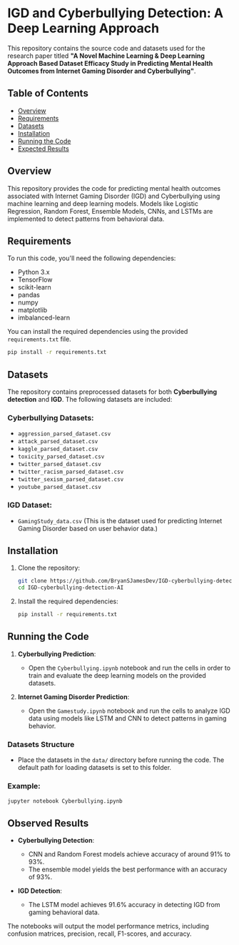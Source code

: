 # IGD and Cyberbullying Detection: A Deep Learning Approach

This repository contains the source code and datasets used for the research paper titled **"A Novel Machine Learning & Deep Learning Approach Based Dataset Efficacy Study in Predicting Mental Health Outcomes from Internet Gaming Disorder and Cyberbullying"**.

## Table of Contents

- [Overview](#overview)
- [Requirements](#requirements)
- [Datasets](#datasets)
- [Installation](#installation)
- [Running the Code](#running-the-code)
- [Expected Results](#expected-results)

## Overview

This repository provides the code for predicting mental health outcomes associated with Internet Gaming Disorder (IGD) and Cyberbullying using machine learning and deep learning models. Models like Logistic Regression, Random Forest, Ensemble Models, CNNs, and LSTMs are implemented to detect patterns from behavioral data.

## Requirements

To run this code, you'll need the following dependencies:

- Python 3.x
- TensorFlow
- scikit-learn
- pandas
- numpy
- matplotlib
- imbalanced-learn

You can install the required dependencies using the provided `requirements.txt` file.

```bash
pip install -r requirements.txt
```

## Datasets

The repository contains preprocessed datasets for both **Cyberbullying detection** and **IGD**. The following datasets are included:

### Cyberbullying Datasets:
- `aggression_parsed_dataset.csv`
- `attack_parsed_dataset.csv`
- `kaggle_parsed_dataset.csv`
- `toxicity_parsed_dataset.csv`
- `twitter_parsed_dataset.csv`
- `twitter_racism_parsed_dataset.csv`
- `twitter_sexism_parsed_dataset.csv`
- `youtube_parsed_dataset.csv`

### IGD Dataset:
- `GamingStudy_data.csv` (This is the dataset used for predicting Internet Gaming Disorder based on user behavior data.)

## Installation

1. Clone the repository:
   ```bash
   git clone https://github.com/BryanSJamesDev/IGD-cyberbullying-detection-AI
   cd IGD-cyberbullying-detection-AI
   ```

2. Install the required dependencies:
   ```bash
   pip install -r requirements.txt
   ```

## Running the Code

1. **Cyberbullying Prediction**:
   - Open the `Cyberbullying.ipynb` notebook and run the cells in order to train and evaluate the deep learning models on the provided datasets.

2. **Internet Gaming Disorder Prediction**:
   - Open the `Gamestudy.ipynb` notebook and run the cells to analyze IGD data using models like LSTM and CNN to detect patterns in gaming behavior.

### Datasets Structure

- Place the datasets in the `data/` directory before running the code. The default path for loading datasets is set to this folder.

### Example:

```bash
jupyter notebook Cyberbullying.ipynb
```

## Observed Results

- **Cyberbullying Detection**:
  - CNN and Random Forest models achieve accuracy of around 91% to 93%.
  - The ensemble model yields the best performance with an accuracy of 93%.

- **IGD Detection**:
  - The LSTM model achieves 91.6% accuracy in detecting IGD from gaming behavioral data.

The notebooks will output the model performance metrics, including confusion matrices, precision, recall, F1-scores, and accuracy.
